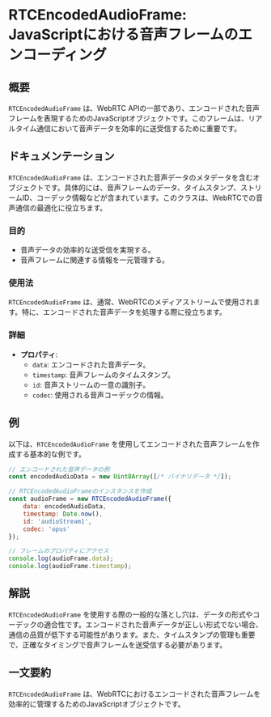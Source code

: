 <!--
Meta Description: # RTCEncodedAudioFrame: JavaScriptにおける音声フレームのエンコーディング ## 概要 `RTCEncodedAudioFrame` は、WebRTC APIの一部であり、エンコードされた音声フレームを表現するためのJavaScriptオブジェクトです。このフレームは...
Meta Keywords: rtcencodedaudioframe, data, timestamp, audioframe, codec
-->

# RTCEncodedAudioFrame: JavaScriptにおける音声フレームのエンコーディング

## 概要
`RTCEncodedAudioFrame` は、WebRTC APIの一部であり、エンコードされた音声フレームを表現するためのJavaScriptオブジェクトです。このフレームは、リアルタイム通信において音声データを効率的に送受信するために重要です。

## ドキュメンテーション
`RTCEncodedAudioFrame` は、エンコードされた音声データのメタデータを含むオブジェクトです。具体的には、音声フレームのデータ、タイムスタンプ、ストリームID、コーデック情報などが含まれています。このクラスは、WebRTCでの音声通信の最適化に役立ちます。

### 目的
- 音声データの効率的な送受信を実現する。
- 音声フレームに関連する情報を一元管理する。

### 使用法
`RTCEncodedAudioFrame` は、通常、WebRTCのメディアストリームで使用されます。特に、エンコードされた音声データを処理する際に役立ちます。

### 詳細
- **プロパティ**:
  - `data`: エンコードされた音声データ。
  - `timestamp`: 音声フレームのタイムスタンプ。
  - `id`: 音声ストリームの一意の識別子。
  - `codec`: 使用される音声コーデックの情報。

## 例
以下は、`RTCEncodedAudioFrame` を使用してエンコードされた音声フレームを作成する基本的な例です。

```javascript
// エンコードされた音声データの例
const encodedAudioData = new Uint8Array([/* バイナリデータ */]);

// RTCEncodedAudioFrameのインスタンスを作成
const audioFrame = new RTCEncodedAudioFrame({
    data: encodedAudioData,
    timestamp: Date.now(),
    id: 'audioStream1',
    codec: 'opus'
});

// フレームのプロパティにアクセス
console.log(audioFrame.data);
console.log(audioFrame.timestamp);
```

## 解説
`RTCEncodedAudioFrame` を使用する際の一般的な落とし穴は、データの形式やコーデックの適合性です。エンコードされた音声データが正しい形式でない場合、通信の品質が低下する可能性があります。また、タイムスタンプの管理も重要で、正確なタイミングで音声フレームを送受信する必要があります。

## 一文要約
`RTCEncodedAudioFrame` は、WebRTCにおけるエンコードされた音声フレームを効率的に管理するためのJavaScriptオブジェクトです。